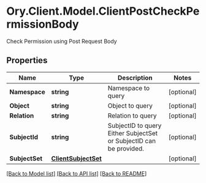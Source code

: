 # Ory.Client.Model.ClientPostCheckPermissionBody
Check Permission using Post Request Body

## Properties

Name | Type | Description | Notes
------------ | ------------- | ------------- | -------------
**Namespace** | **string** | Namespace to query | [optional] 
**Object** | **string** | Object to query | [optional] 
**Relation** | **string** | Relation to query | [optional] 
**SubjectId** | **string** | SubjectID to query  Either SubjectSet or SubjectID can be provided. | [optional] 
**SubjectSet** | [**ClientSubjectSet**](ClientSubjectSet.md) |  | [optional] 

[[Back to Model list]](../README.md#documentation-for-models) [[Back to API list]](../README.md#documentation-for-api-endpoints) [[Back to README]](../README.md)

